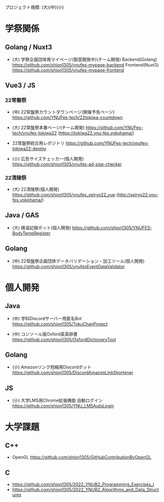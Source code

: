 プロジェクト規模: (大)(中)(小)

# 学祭関係

## Golang / Nuxt3

- (大) 学祭企画団体用マイページ(鋭意開発中)(チーム開発)
  Backend(Golang)
  https://github.com/shion1305/ynufes-mypage-backend
  Frontend(Nuxt3)
  https://github.com/shion1305/ynufes-mypage-frontend

## Vue3 / JS

### 22常盤祭

- (中) 22常盤祭カウントダウンページ(開催予告ページ)
  https://github.com/YNUFes-tech/22tokiwa-countdown

- (大) 22常盤祭本番ページ(チーム開発)
  https://github.com/YNUFes-tech/ynufes-tokiwa22
  (https://tokiwa22.ynu-fes.yokohama/)

- 22常盤祭統合用レポジトリ
  https://github.com/YNUFes-tech/ynufes-tokiwa22-deploy

- (小) 広告サイズチェッカー(個人開発)
  https://github.com/shion1305/ynufes-ad-size-checker

### 22清陵祭

- (大) 22清陵祭(個人開発)
  https://github.com/shion1305/ynufes_seiryo22_vue
  (http://seiryo22.ynu-fes.yokohama/)

## Java / GAS

- (大) 検温記録ボット(個人開発)
  https://github.com/shion1305/YNUFES-BodyTempRegister

## Golang

- (中) 22常盤祭企画団体データバリデーション・加工ツール(個人開発)
  https://github.com/shion1305/ynufesEventDataValidator

# 個人開発

## Java

- (中) 学科Discordサーバー用匿名Bot
  https://github.com/shion1305/TokuChanProject

- (中) コンソール版Oxford英英辞書
  https://github.com/shion1305/OxfordDictionaryTool

## Golang

- (小) Amazonリンク短縮用Discordボット
  https://github.com/shion1305/DiscordAmazonLinkShortener

## JS

- (小) 大学LMS用Chrome拡張機能 自動ログイン
  https://github.com/shion1305/YNU_LMSAutoLogin

# 大学課題

## C++

- OpenGL
https://github.com/shion1305/GitHubContributionByOpenGL

## C

- https://github.com/shion1305/2022_YNUB2_Programming_Exercises_I
- https://github.com/shion1305/2022_YNUB2_Algorithms_and_Data_Structures
